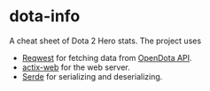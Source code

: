 # dota-info
A cheat sheet of Dota 2 Hero stats. The project uses
* [Reqwest](https://github.com/seanmonstar/reqwest) for fetching data from [OpenDota API](https://docs.opendota.com/).
* [actix-web](https://github.com/actix/actix-web) for the web server.
* [Serde](https://github.com/serde-rs/serde) for serializing and deserializing.
